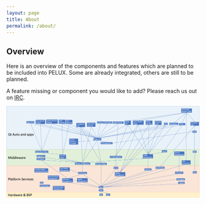 ```yaml
---
layout: page
title: About
permalink: /about/
---
```


## Overview

Here is an overview of the components and features which are planned to be included into PELUX. Some are already integrated, others are still to be planned.

A feature missing or component you would like to add? Please reach us out on [IRC](/get-involved/).

![pelux overview](/assets/imgs/about_overview.png)